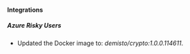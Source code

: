 
#### Integrations

##### Azure Risky Users
- Updated the Docker image to: *demisto/crypto:1.0.0.114611*.




